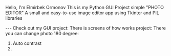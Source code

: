 Hello, I'm Elmirbek Ormonov 
This is my Python GUI Project simple "PHOTO EDITOR"
A small and easy-to-use image editor app using Tkinter and PIL libraries

--- Check out my GUI project: 
There is screens of how works project:
There you can change photo 180 degree:
1) Auto contrast
2) 
